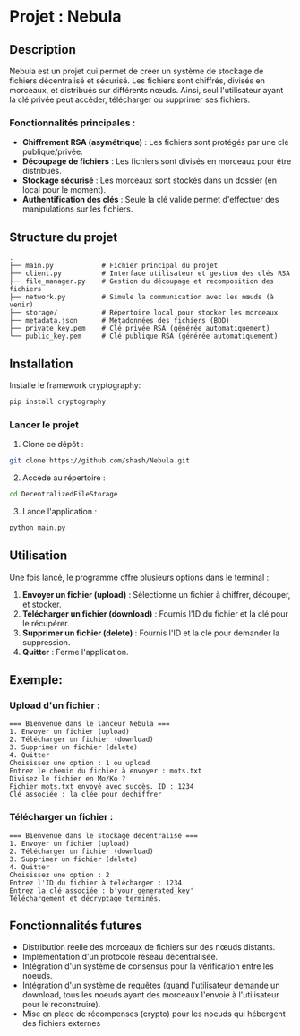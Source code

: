 # Projet : Nebula

## Description
Nebula est un projet qui permet de créer un système de stockage de fichiers décentralisé et sécurisé. Les fichiers sont chiffrés, divisés en morceaux, et distribués sur différents nœuds. Ainsi, seul l'utilisateur ayant la clé privée peut accéder, télécharger ou supprimer ses fichiers.

### Fonctionnalités principales :
- **Chiffrement RSA (asymétrique)** : Les fichiers sont protégés par une clé publique/privée.
- **Découpage de fichiers** : Les fichiers sont divisés en morceaux pour être distribués.
- **Stockage sécurisé** : Les morceaux sont stockés dans un dossier (en local pour le moment).
- **Authentification des clés** : Seule la clé valide permet d'effectuer des manipulations sur les fichiers.

## Structure du projet

```
.
├── main.py            # Fichier principal du projet
├── client.py          # Interface utilisateur et gestion des clés RSA
├── file_manager.py    # Gestion du découpage et recomposition des fichiers
├── network.py         # Simule la communication avec les nœuds (à venir)
├── storage/           # Répertoire local pour stocker les morceaux
├── metadata.json      # Métadonnées des fichiers (BDD)
├── private_key.pem    # Clé privée RSA (générée automatiquement)
└── public_key.pem     # Clé publique RSA (générée automatiquement)
```

## Installation

Installe le framework cryptography:
```bash
pip install cryptography
```

### Lancer le projet
1. Clone ce dépôt :
```bash
git clone https://github.com/shash/Nebula.git
```
2. Accède au répertoire :
```bash
cd DecentralizedFileStorage
```
3. Lance l'application :
```bash
python main.py
```

## Utilisation
Une fois lancé, le programme offre plusieurs options dans le terminal :
1. **Envoyer un fichier (upload)** : Sélectionne un fichier à chiffrer, découper, et stocker.
2. **Télécharger un fichier (download)** : Fournis l'ID du fichier et la clé pour le récupérer.
3. **Supprimer un fichier (delete)** : Fournis l'ID et la clé pour demander la suppression.
4. **Quitter** : Ferme l'application.

## Exemple:
### Upload d'un fichier :
```
=== Bienvenue dans le lanceur Nebula ===
1. Envoyer un fichier (upload)
2. Télécharger un fichier (download)
3. Supprimer un fichier (delete)
4. Quitter
Choisissez une option : 1 ou upload
Entrez le chemin du fichier à envoyer : mots.txt
Divisez le fichier en Mo/Ko ? 
Fichier mots.txt envoyé avec succès. ID : 1234
Clé associée : la clée pour dechiffrer 
```

### Télécharger un fichier :
```
=== Bienvenue dans le stockage décentralisé ===
1. Envoyer un fichier (upload)
2. Télécharger un fichier (download)
3. Supprimer un fichier (delete)
4. Quitter
Choisissez une option : 2
Entrez l'ID du fichier à télécharger : 1234
Entrez la clé associée : b'your_generated_key'
Téléchargement et décryptage terminés.
```

## Fonctionnalités futures
- Distribution réelle des morceaux de fichiers sur des nœuds distants.
- Implémentation d'un protocole réseau décentralisée.
- Intégration d'un système de consensus pour la vérification entre les noeuds.
- Intégration d'un système de requêtes (quand l'utilisateur demande un download, tous les noeuds ayant des morceaux l'envoie à l'utilisateur pour le reconstruire).
- Mise en place de récompenses (crypto) pour les noeuds qui hébergent des fichiers externes

